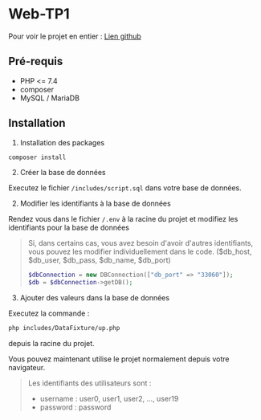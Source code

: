 # Web-TP1

Pour voir le projet en entier : [Lien github](https://github.com/MrAnyx/Web-TP1)

## Pré-requis

- PHP <= 7.4
- composer
- MySQL / MariaDB

## Installation

1. Installation des packages
```bash
composer install
```

2. Créer la base de données

Executez le fichier `/includes/script.sql` dans votre base de données. 

2. Modifier les identifiants à la base de données

Rendez vous dans le fichier `/.env` à la racine du projet et modifiez les identifiants pour la base de données
 
> Si, dans certains cas, vous avez besoin d'avoir d'autres identifiants, vous pouvez les modifier individuellement dans le code. ($db_host, $db_user, $db_pass, $db_name, $db_port)
>
>```php
>$dbConnection = new DBConnection(["db_port" => "33060"]);
>$db = $dbConnection->getDB();
> ```

3. Ajouter des valeurs dans la base de données

Executez la commande :
```bash
php includes/DataFixture/up.php
```
depuis la racine du projet.

Vous pouvez maintenant utilise le projet normalement depuis votre navigateur.

> Les identifiants des utilisateurs sont :
> - username : user0, user1, user2, ..., user19
> - password : password
